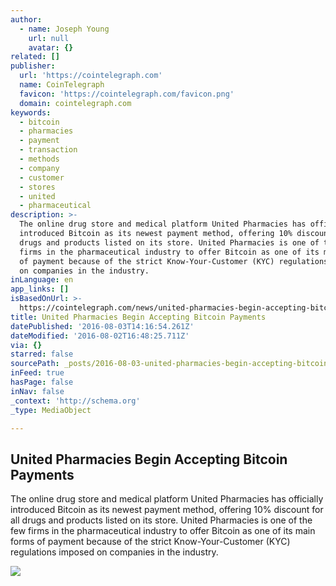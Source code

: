 ```yaml
---
author:
  - name: Joseph Young
    url: null
    avatar: {}
related: []
publisher:
  url: 'https://cointelegraph.com'
  name: CoinTelegraph
  favicon: 'https://cointelegraph.com/favicon.png'
  domain: cointelegraph.com
keywords:
  - bitcoin
  - pharmacies
  - payment
  - transaction
  - methods
  - company
  - customer
  - stores
  - united
  - pharmaceutical
description: >-
  The online drug store and medical platform United Pharmacies has officially
  introduced Bitcoin as its newest payment method, offering 10% discount for all
  drugs and products listed on its store. United Pharmacies is one of the few
  firms in the pharmaceutical industry to offer Bitcoin as one of its main forms
  of payment because of the strict Know-Your-Customer (KYC) regulations imposed
  on companies in the industry.
inLanguage: en
app_links: []
isBasedOnUrl: >-
  https://cointelegraph.com/news/united-pharmacies-begin-accepting-bitcoin-payments
title: United Pharmacies Begin Accepting Bitcoin Payments
datePublished: '2016-08-03T14:16:54.261Z'
dateModified: '2016-08-02T16:48:25.711Z'
via: {}
starred: false
sourcePath: _posts/2016-08-03-united-pharmacies-begin-accepting-bitcoin-payments.md
inFeed: true
hasPage: false
inNav: false
_context: 'http://schema.org'
_type: MediaObject

---
```

<article style=""><h1>United Pharmacies Begin Accepting Bitcoin Payments</h1><p>The online drug store and medical platform United Pharmacies has officially introduced Bitcoin as its newest payment method, offering 10% discount for all drugs and products listed on its store. United Pharmacies is one of the few firms in the pharmaceutical industry to offer Bitcoin as one of its main forms of payment because of the strict Know-Your-Customer (KYC) regulations imposed on companies in the industry.</p><img src="https://cointelegraph.com/images/725_Ly9jb2ludGVsZWdyYXBoLmNvbS9zdG9yYWdlL3VwbG9hZHMvdmlldy8zMGQ5NWQxNTc3OTNhNzVlNDMwMTRmYTA3N2QzMjQ0MS5qcGc=.jpg" /></article>